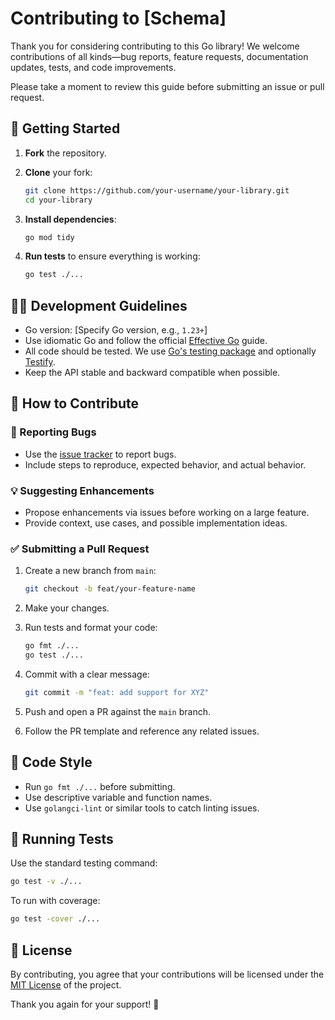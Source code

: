 # Contributing to \[Schema]

Thank you for considering contributing to this Go library! We welcome contributions of all kinds—bug reports, feature requests, documentation updates, tests, and code improvements.

Please take a moment to review this guide before submitting an issue or pull request.

## 🚀 Getting Started

1. **Fork** the repository.

2. **Clone** your fork:

   ```bash
   git clone https://github.com/your-username/your-library.git
   cd your-library
   ```

3. **Install dependencies**:

   ```bash
   go mod tidy
   ```

4. **Run tests** to ensure everything is working:

   ```bash
   go test ./...
   ```

## 🧑‍💻 Development Guidelines

* Go version: \[Specify Go version, e.g., `1.23+`]
* Use idiomatic Go and follow the official [Effective Go](https://golang.org/doc/effective_go.html) guide.
* All code should be tested. We use [Go's testing package](https://golang.org/pkg/testing/) and optionally [Testify](https://github.com/stretchr/testify).
* Keep the API stable and backward compatible when possible.

## 🤝 How to Contribute

### 🐛 Reporting Bugs

* Use the [issue tracker](https://github.com/your-org/your-library/issues) to report bugs.
* Include steps to reproduce, expected behavior, and actual behavior.

### 💡 Suggesting Enhancements

* Propose enhancements via issues before working on a large feature.
* Provide context, use cases, and possible implementation ideas.

### ✅ Submitting a Pull Request

1. Create a new branch from `main`:

   ```bash
   git checkout -b feat/your-feature-name
   ```

2. Make your changes.

3. Run tests and format your code:

   ```bash
   go fmt ./...
   go test ./...
   ```

4. Commit with a clear message:

   ```bash
   git commit -m "feat: add support for XYZ"
   ```

5. Push and open a PR against the `main` branch.

6. Follow the PR template and reference any related issues.

## 🧼 Code Style

* Run `go fmt ./...` before submitting.
* Use descriptive variable and function names.
* Use `golangci-lint` or similar tools to catch linting issues.

## 🧪 Running Tests

Use the standard testing command:

```bash
go test -v ./...
```

To run with coverage:

```bash
go test -cover ./...
```

## 📄 License

By contributing, you agree that your contributions will be licensed under the [MIT License](LICENSE) of the project.

Thank you again for your support! 🙌